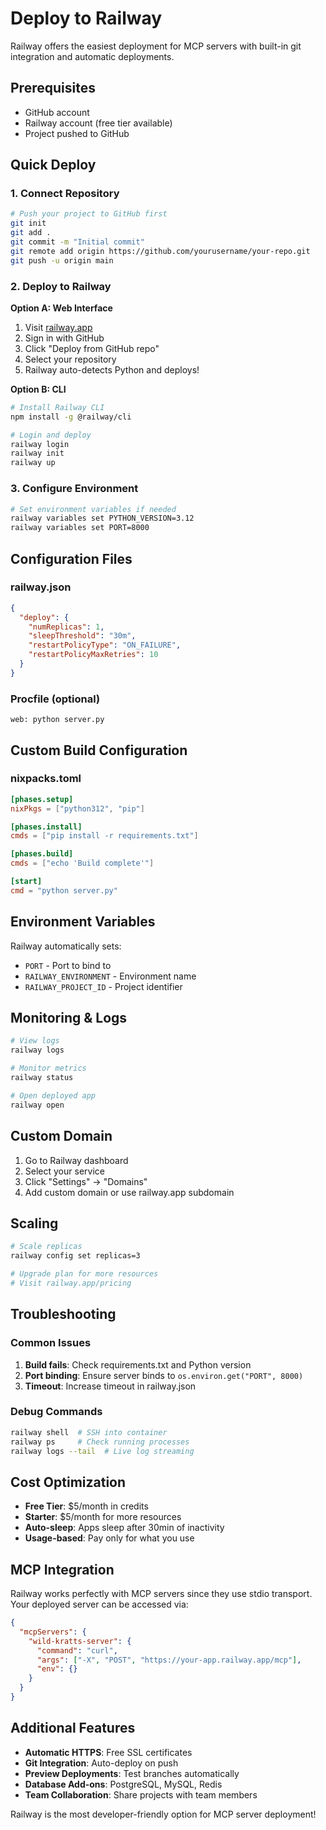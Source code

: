 # Deploy to Railway

Railway offers the easiest deployment for MCP servers with built-in git integration and automatic deployments.

## Prerequisites
- GitHub account
- Railway account (free tier available)
- Project pushed to GitHub

## Quick Deploy

### 1. Connect Repository
```bash
# Push your project to GitHub first
git init
git add .
git commit -m "Initial commit"
git remote add origin https://github.com/yourusername/your-repo.git
git push -u origin main
```

### 2. Deploy to Railway

**Option A: Web Interface**
1. Visit [railway.app](https://railway.app)
2. Sign in with GitHub
3. Click "Deploy from GitHub repo"
4. Select your repository
5. Railway auto-detects Python and deploys!

**Option B: CLI**
```bash
# Install Railway CLI
npm install -g @railway/cli

# Login and deploy
railway login
railway init
railway up
```

### 3. Configure Environment
```bash
# Set environment variables if needed
railway variables set PYTHON_VERSION=3.12
railway variables set PORT=8000
```

## Configuration Files

### railway.json
```json
{
  "deploy": {
    "numReplicas": 1,
    "sleepThreshold": "30m",
    "restartPolicyType": "ON_FAILURE",
    "restartPolicyMaxRetries": 10
  }
}
```

### Procfile (optional)
```
web: python server.py
```

## Custom Build Configuration

### nixpacks.toml
```toml
[phases.setup]
nixPkgs = ["python312", "pip"]

[phases.install]
cmds = ["pip install -r requirements.txt"]

[phases.build]
cmds = ["echo 'Build complete'"]

[start]
cmd = "python server.py"
```

## Environment Variables
Railway automatically sets:
- `PORT` - Port to bind to
- `RAILWAY_ENVIRONMENT` - Environment name
- `RAILWAY_PROJECT_ID` - Project identifier

## Monitoring & Logs
```bash
# View logs
railway logs

# Monitor metrics
railway status

# Open deployed app
railway open
```

## Custom Domain
1. Go to Railway dashboard
2. Select your service
3. Click "Settings" → "Domains"
4. Add custom domain or use railway.app subdomain

## Scaling
```bash
# Scale replicas
railway config set replicas=3

# Upgrade plan for more resources
# Visit railway.app/pricing
```

## Troubleshooting

### Common Issues
1. **Build fails**: Check requirements.txt and Python version
2. **Port binding**: Ensure server binds to `os.environ.get("PORT", 8000)`
3. **Timeout**: Increase timeout in railway.json

### Debug Commands
```bash
railway shell  # SSH into container
railway ps     # Check running processes
railway logs --tail  # Live log streaming
```

## Cost Optimization
- **Free Tier**: $5/month in credits
- **Starter**: $5/month for more resources
- **Auto-sleep**: Apps sleep after 30min of inactivity
- **Usage-based**: Pay only for what you use

## MCP Integration
Railway works perfectly with MCP servers since they use stdio transport. Your deployed server can be accessed via:

```json
{
  "mcpServers": {
    "wild-kratts-server": {
      "command": "curl",
      "args": ["-X", "POST", "https://your-app.railway.app/mcp"],
      "env": {}
    }
  }
}
```

## Additional Features
- **Automatic HTTPS**: Free SSL certificates
- **Git Integration**: Auto-deploy on push
- **Preview Deployments**: Test branches automatically
- **Database Add-ons**: PostgreSQL, MySQL, Redis
- **Team Collaboration**: Share projects with team members

Railway is the most developer-friendly option for MCP server deployment!